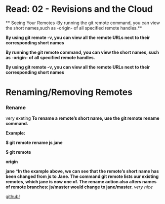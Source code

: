 # Read: 02 - Revisions and the Cloud
** Seeing Your Remotes :By running the git remote command, you can view the short names,such as -origin- of all specified remote handles.**

**By using git remote -v, you can view all the remote URLs next to their corresponding short names**


**By running the git remote command, you can view the short names, such as -origin- of all specified remote handles.**

**By using git remote -v, you can view all the remote URLs next to their corresponding short names**

# Renaming/Removing Remotes
### Rename
 very exeting 
**To rename a remote’s short name, use the git remote rename command.**

**Example:**

**$ git remote rename js jane**

**$ git remote**

**origin**

**jane**
***In the example above, we can see that the remote’s short name has been changed from js to Jane. The command git remote lists our existing remotes, which jane is now one of. The rename action also alters names of remote branches: js/master would change to jane/master.**
*very nice*

[github!](https://blog.udemy.com/git-tutorial-a-comprehensive-guide)
